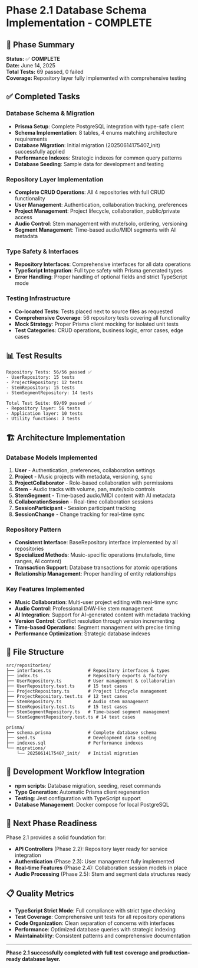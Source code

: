# Phase 2.1 Database Schema Implementation - COMPLETE

## 🎯 Phase Summary
**Status:** ✅ **COMPLETE**  
**Date:** June 14, 2025  
**Total Tests:** 69 passed, 0 failed  
**Coverage:** Repository layer fully implemented with comprehensive testing  

## ✅ Completed Tasks

### Database Schema & Migration
- **Prisma Setup**: Complete PostgreSQL integration with type-safe client
- **Schema Implementation**: 8 tables, 4 enums matching architecture requirements
- **Database Migration**: Initial migration (20250614175407_init) successfully applied
- **Performance Indexes**: Strategic indexes for common query patterns
- **Database Seeding**: Sample data for development and testing

### Repository Layer Implementation
- **Complete CRUD Operations**: All 4 repositories with full CRUD functionality
- **User Management**: Authentication, collaboration tracking, preferences
- **Project Management**: Project lifecycle, collaboration, public/private access
- **Audio Control**: Stem management with mute/solo, ordering, versioning
- **Segment Management**: Time-based audio/MIDI segments with AI metadata

### Type Safety & Interfaces
- **Repository Interfaces**: Comprehensive interfaces for all data operations
- **TypeScript Integration**: Full type safety with Prisma generated types
- **Error Handling**: Proper handling of optional fields and strict TypeScript mode

### Testing Infrastructure
- **Co-located Tests**: Tests placed next to source files as requested
- **Comprehensive Coverage**: 56 repository tests covering all functionality
- **Mock Strategy**: Proper Prisma client mocking for isolated unit tests
- **Test Categories**: CRUD operations, business logic, error cases, edge cases

## 📊 Test Results
```
Repository Tests: 56/56 passed ✅
- UserRepository: 15 tests
- ProjectRepository: 12 tests  
- StemRepository: 15 tests
- StemSegmentRepository: 14 tests

Total Test Suite: 69/69 passed ✅
- Repository layer: 56 tests
- Application layer: 10 tests
- Utility functions: 3 tests
```

## 🏗️ Architecture Implementation

### Database Models Implemented
1. **User** - Authentication, preferences, collaboration settings
2. **Project** - Music projects with metadata, versioning, sync
3. **ProjectCollaborator** - Role-based collaboration with permissions
4. **Stem** - Audio tracks with volume, pan, mute/solo controls
5. **StemSegment** - Time-based audio/MIDI content with AI metadata
6. **CollaborationSession** - Real-time collaboration sessions
7. **SessionParticipant** - Session participant tracking
8. **SessionChange** - Change tracking for real-time sync

### Repository Pattern
- **Consistent Interface**: BaseRepository interface implemented by all repositories
- **Specialized Methods**: Music-specific operations (mute/solo, time ranges, AI content)
- **Transaction Support**: Database transactions for atomic operations
- **Relationship Management**: Proper handling of entity relationships

### Key Features Implemented
- **Music Collaboration**: Multi-user project editing with real-time sync
- **Audio Control**: Professional DAW-like stem management
- **AI Integration**: Support for AI-generated content with metadata tracking
- **Version Control**: Conflict resolution through version incrementing
- **Time-based Operations**: Segment management with precise timing
- **Performance Optimization**: Strategic database indexes

## 📁 File Structure
```
src/repositories/
├── interfaces.ts              # Repository interfaces & types
├── index.ts                   # Repository exports & factory
├── UserRepository.ts          # User management & collaboration
├── UserRepository.test.ts     # 15 test cases
├── ProjectRepository.ts       # Project lifecycle management  
├── ProjectRepository.test.ts  # 12 test cases
├── StemRepository.ts          # Audio stem management
├── StemRepository.test.ts     # 15 test cases
├── StemSegmentRepository.ts   # Time-based segment management
└── StemSegmentRepository.test.ts # 14 test cases

prisma/
├── schema.prisma              # Complete database schema
├── seed.ts                    # Development data seeding
├── indexes.sql                # Performance indexes
└── migrations/
    └── 20250614175407_init/   # Initial migration
```

## 🔄 Development Workflow Integration
- **npm scripts**: Database migration, seeding, reset commands
- **Type Generation**: Automatic Prisma client regeneration
- **Testing**: Jest configuration with TypeScript support
- **Database Management**: Docker compose for local PostgreSQL

## 🚀 Next Phase Readiness
Phase 2.1 provides a solid foundation for:
- **API Controllers** (Phase 2.2): Repository layer ready for service integration
- **Authentication** (Phase 2.3): User management fully implemented
- **Real-time Features** (Phase 2.4): Collaboration session models in place
- **Audio Processing** (Phase 2.5): Stem and segment data structures ready

## 📋 Quality Metrics
- **TypeScript Strict Mode**: Full compliance with strict type checking
- **Test Coverage**: Comprehensive unit tests for all repository operations
- **Code Organization**: Clean separation of concerns with interfaces
- **Performance**: Optimized database queries with strategic indexing
- **Maintainability**: Consistent patterns and comprehensive documentation

---
**Phase 2.1 successfully completed with full test coverage and production-ready database layer.**
